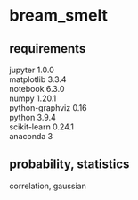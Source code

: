 # bream_smelt

## requirements

jupyter 1.0.0  
matplotlib 3.3.4  
notebook 6.3.0  
numpy 1.20.1  
python-graphviz 0.16  
python 3.9.4  
scikit-learn 0.24.1  
anaconda 3

## probability, statistics

correlation, gaussian
